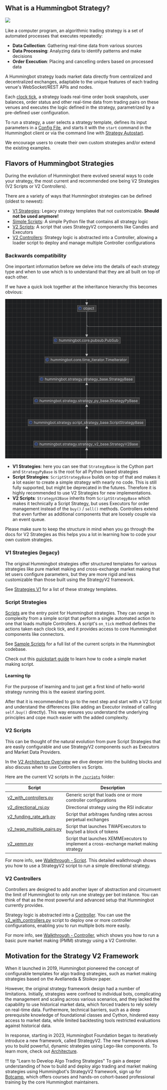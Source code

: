 ## What is a Hummingbot Strategy?

![](../v2-strategies/diagrams/8.png)

Like a computer program, an algorithmic trading strategy is a set of automated processes that executes repeatedly:

- **Data Collection**: Gathering real-time data from various sources
- **Data Processing**: Analyzing data to identify patterns and make decisions
- **Order Execution**: Placing and cancelling orders based on processed data

A Hummingbot strategy loads market data directly from centralized and decentralized exchanges, adaptable to the unique features of each trading venue's WebSocket/REST APIs and nodes.

Each [clock tick](../global-configs/clock-tick.md), a strategy loads real-time order book snapshots, user balances, order status and other real-time data from trading pairs on these venues and executes the logic defined in the strategy, parametrized by a pre-defined user configuration.

To run a strategy, a user selects a strategy template, defines its input parameters in a [Config File](../client/config-files.md), and starts it with the `start` command in the Hummingbot client or via the command line with [Strategy Autostart](/global-configs/strategy-autostart/).

We encourage users to create their own custom strategies and/or extend the existing examples.

## Flavors of Hummingbot Strategies

During the evolution of Hummingbot there evolved several ways to code your strategy, the most current and recommended one being V2 Strategies (V2 Scripts or V2 Controllers). 

There are a variety of ways that Hummingbot strategies can be defined (oldest to newest):

* [V1 Strategies](#v1-strategies-legacy): Legacy strategy templates that not customizable. **Should not be used anymore!**
* [Simple Scripts](#script-strategies): A simple Python file that contains all strategy logic
* [V2 Scripts](#v2-scripts): A script that uses StrategyV2 components like Candles and Executors
* [V2 Controllers](#v2-controllers): Strategy logic is abstracted into a Controller, allowing a loader script to deploy and manage multiple Controller configurations

### Backwards compatibility

One important information before we delve into the details of each strategy type and when to use which is to understand that they are all built on top of each other.

If we have a quick look together at the inheritance hierarchy this becomes obvious:

![](strategy-inheritance-hierarchy.png)

* **V1 Strategies**: here you can see that `StrategyBase` is the Cython part and `StrategyPyBase` is the root for all Python based strategies
* **Script Strategies**: `ScriptStrategyBase` builds on top of that and makes it a lot easier to create a simple strategy with nearly no code. This is still fully supported, but might be deprecated in the futures. Therefore it is highly recommended to use V2 Strategies for new implementations.
* **V2 Scripts**: `StrategyV2Base` inherits from `ScriptStrategyBase` which makes it technically a Script Strategy, but uses Executors for order management instead of the `buy()` / `sell()` methods. Controllers extend that even further as additional components that are loosely couple via an event queue. 

Please make sure to keep the structure in mind when you go through the docs for V2 Strategies as this helps you a lot in learning how to code your own custom strategies.

### V1 Strategies (legacy)

The original Hummingbot strategies offer structured templates for various strategies like pure market making and cross-exchange market making that let users configure parameters, but they are more rigid and less customizable than those built using the StrategyV2 framework.

See [Strategies V1](../v1-strategies/index.md) for a list of these strategy templates.

### Script Strategies

[Scripts](/scripts) are the entry point for Hummingbot strategies. They can range in complexity from a simple script that perform a single automated action to one that loads multiple Controllers. A script's `on_tick` method defines the actions taken each clock tick, and it provides access to core Hummingbot components like connectors.

See [Sample Scripts](/scripts/examples) for a full list of the current scripts in the Hummingbot codebase.

Check out this [quickstart guide](/academy-content/creating-a-custom-market-making-strategy/) to learn how to code a simple market making script.

#### Learning tip

For the purpose of learning and to just get a first kind of hello-world strategy running this is the easiest starting point. 

After that it is recommended to go to the next step and start with a V2 Script and understand the differences (like adding an Executor instead of calling `self.buy()` directly). This way ensures you understand the underlying principles and cope much easier with the added complexity.

### V2 Scripts

This can be thought of the natural evolution from pure Script Strategies that are easily configurable and use StrategyV2 components such as Executors and Market Data Providers.

In the [V2 Architecture Overview](/v2-strategies) we dive deeper into the building blocks and also discuss when to use Controllers vs Scripts. 

Here are the current V2 scripts in the [`/scripts`](https://github.com/hummingbot/hummingbot/tree/development/scripts) folder:

| Script | Description |
|--------|-------------|
| [v2_with_controllers.py](https://github.com/hummingbot/hummingbot/blob/development/scripts/v2_with_controllers.py) | Generic script that loads one or more controller configurations |
| [v2_directional_rsi.py](https://github.com/hummingbot/hummingbot/blob/development/scripts/v2_directional_rsi.py) | Directional strategy using the RSI indicator |
| [v2_funding_rate_arb.py](https://github.com/hummingbot/hummingbot/blob/development/scripts/v2_funding_rate_arb.py) | Script that arbitrages funding rates across perpetual exchanges |
| [v2_twap_multiple_pairs.py](https://github.com/hummingbot/hummingbot/blob/development/scripts/v2_twap_multiple_pairs.py) | Script that launches TWAPExecutors to buy/sell a block of tokens |
| [v2_xemm.py](https://github.com/hummingbot/hummingbot/blob/development/scripts/v2_xemm.py) | Script that launches XEMMExecutors to implement a cross-exchange market making strategy |

For more info, see [Walkthrough - Script](../v2-strategies/walkthrough.md). This detailed walkthrough shows you how to use a StrategyV2 script to run a simple directional strategy.

### V2 Controllers

Controllers are designed to add another layer of abstraction and circumvent the limit of Hummingbot to only run one strategy per bot instance. You can think of that as the most powerful and advanced setup that Hummingbot currently provides.

Strategy logic is abstracted into a [Controller](../v2-strategies/controllers/index.md). You can use the [v2_with_controllers.py](https://github.com/hummingbot/hummingbot/blob/development/scripts/v2_with_controllers.py) script to deploy one or more controller configurations, enabling you to run multiple bots more easily.

For more info, see [Walkthrough - Controller](../v2-strategies/walkthrough-controller.md), which shows you how to run a basic pure market making (PMM) strategy using a V2 Controller.

## Motivation for the Strategy V2 Framework

When it launched in 2019, Hummingbot pioneered the concept of configurable templates for algo trading strategies, such as market making strategies based on the Avellaneda & Stoikov paper.

However, the original strategy framework design had a number of limitations. Initially, strategies were confined to individual bots, complicating the management and scaling across various scenarios, and they lacked the capability to use historical market data, which forced traders to rely solely on real-time data. Furthermore, technical barriers, such as a deep prerequisite knowledge of foundational classes and Cython, hindered easy access to market data, while limited backtesting tools restricted evaluations against historical data.

In response, starting in 2023, Hummingbot Foundation began to iteratively introduce a new framework, called StrategyV2. The new framework allows you to build powerful, dynamic strategies using Lego-like components. To learn more, check out [Architecture](../v2-strategies/index.md).

!!! tip "Learn to Develop Algo Trading Strategies"
    To gain a deeper understanding of how to build and deploy algo trading and market making strategies using Hummingbot's StrategyV2 framework, sign up for [Botcamp](https://www.botcamp.xyz), which offers courses and hands-on cohort-based professional training by the core Hummingbot maintainers.
